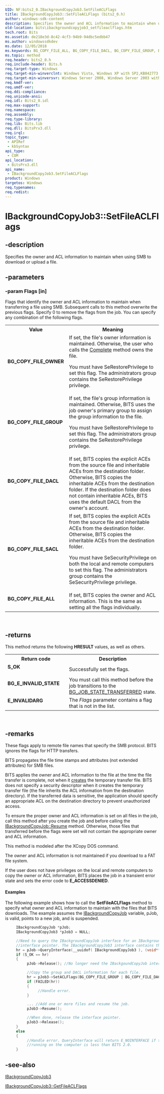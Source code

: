 ```yaml
---
UID: NF:bits2_0.IBackgroundCopyJob3.SetFileACLFlags
title: IBackgroundCopyJob3::SetFileACLFlags (bits2_0.h)
author: windows-sdk-content
description: Specifies the owner and ACL information to maintain when using SMB to download or upload a file.
old-location: bits\ibackgroundcopyjob3_setfileaclflags.htm
tech.root: Bits
ms.assetid: de218e3d-8c42-4cf3-94b9-94dbc5edbb47
ms.author: windowssdkdev
ms.date: 12/05/2018
ms.keywords: BG_COPY_FILE_ALL, BG_COPY_FILE_DACL, BG_COPY_FILE_GROUP, BG_COPY_FILE_OWNER, BG_COPY_FILE_SACL, IBackgroundCopyJob3 interface [BITS],SetFileACLFlags method, IBackgroundCopyJob3.SetFileACLFlags, IBackgroundCopyJob3::SetFileACLFlags, SetFileACLFlags, SetFileACLFlags method [BITS], SetFileACLFlags method [BITS],IBackgroundCopyJob3 interface, bits.ibackgroundcopyjob3_setfileaclflags, bits2_0/IBackgroundCopyJob3::SetFileACLFlags
ms.topic: method
req.header: bits2_0.h
req.include-header: Bits.h
req.target-type: Windows
req.target-min-winverclnt: Windows Vista, Windows XP with SP2,KB842773 on  Windows Server 2003,  and Windows XP
req.target-min-winversvr: Windows Server 2008, Windows Server 2003 with SP1
req.kmdf-ver: 
req.umdf-ver: 
req.ddi-compliance: 
req.unicode-ansi: 
req.idl: Bits2_0.idl
req.max-support: 
req.namespace: 
req.assembly: 
req.type-library: 
req.lib: Bits.lib
req.dll: BitsPrx3.dll
req.irql: 
topic_type:
 - APIRef
 - kbSyntax
api_type:
 - COM
api_location:
 - BitsPrx3.dll
api_name:
 - IBackgroundCopyJob3.SetFileACLFlags
product: Windows
targetos: Windows
req.typenames: 
req.redist: 
---
```


# IBackgroundCopyJob3::SetFileACLFlags


## -description


Specifies the owner and ACL information to maintain when using SMB to download or upload a file.


## -parameters




### -param Flags [in]

Flags that identify the owner and ACL information to maintain when transferring a file using SMB. Subsequent calls to this method overwrite the previous flags. Specify 0 to remove the flags from the job. You can specify any combination of the following flags.

<table>
<tr>
<th>Value</th>
<th>Meaning</th>
</tr>
<tr>
<td width="40%"><a id="BG_COPY_FILE_OWNER"></a><a id="bg_copy_file_owner"></a><dl>
<dt><b>BG_COPY_FILE_OWNER</b></dt>
</dl>
</td>
<td width="60%">
If set, the file's owner information is maintained. Otherwise, the user who calls the <a href="https://msdn.microsoft.com/d57b0b2e-1181-45ed-b7fc-d002d14527cf">Complete</a> method owns the file.

You must have SeRestorePrivilege to set this flag. The administrators group contains the SeRestorePrivilege privilege.

</td>
</tr>
<tr>
<td width="40%"><a id="BG_COPY_FILE_GROUP"></a><a id="bg_copy_file_group"></a><dl>
<dt><b>BG_COPY_FILE_GROUP</b></dt>
</dl>
</td>
<td width="60%">
If set, the file's group information is maintained. Otherwise, BITS uses the job owner's primary group to assign the group information to the file.

You must have SeRestorePrivilege to set this flag. The administrators group contains the SeRestorePrivilege privilege.

</td>
</tr>
<tr>
<td width="40%"><a id="BG_COPY_FILE_DACL"></a><a id="bg_copy_file_dacl"></a><dl>
<dt><b>BG_COPY_FILE_DACL</b></dt>
</dl>
</td>
<td width="60%">
If set, BITS copies the explicit ACEs from the source file and inheritable  ACEs from the destination  folder.
Otherwise, BITS copies the inheritable ACEs from the destination  folder. If the destination folder does not contain inheritable ACEs, BITS uses the default DACL from the owner's account.

</td>
</tr>
<tr>
<td width="40%"><a id="BG_COPY_FILE_SACL"></a><a id="bg_copy_file_sacl"></a><dl>
<dt><b>BG_COPY_FILE_SACL</b></dt>
</dl>
</td>
<td width="60%">
If set, BITS copies the explicit ACEs from the source file and inheritable  ACEs from the destination  folder.
Otherwise, BITS copies the inheritable ACEs from the destination  folder.

You must have SeSecurityPrivilege on both the local and remote computers to set this flag. The administrators group contains the SeSecurityPrivilege privilege.

</td>
</tr>
<tr>
<td width="40%"><a id="BG_COPY_FILE_ALL"></a><a id="bg_copy_file_all"></a><dl>
<dt><b>BG_COPY_FILE_ALL</b></dt>
</dl>
</td>
<td width="60%">
If set, BITS copies the owner and ACL information. This is the same as setting all the flags individually.

</td>
</tr>
</table>
 


## -returns



This method returns the following <b>HRESULT</b> values, as well as others.

<table>
<tr>
<th>Return code</th>
<th>Description</th>
</tr>
<tr>
<td width="40%">
<dl>
<dt><b><b>S_OK</b></b></dt>
</dl>
</td>
<td width="60%">
Successfully set the flags.

</td>
</tr>
<tr>
<td width="40%">
<dl>
<dt><b>BG_E_INVALID_STATE</b></dt>
</dl>
</td>
<td width="60%">
You must call this method before the job transitions to the <a href="https://msdn.microsoft.com/a7857cf1-05b7-42df-b79e-50a2f6a406dc">BG_JOB_STATE_TRANSFERRED</a> state. 

</td>
</tr>
<tr>
<td width="40%">
<dl>
<dt><b>E_INVALIDARG</b></dt>
</dl>
</td>
<td width="60%">
The <i>Flags</i> parameter contains a flag that is not in the list.

</td>
</tr>
</table>
 




## -remarks



These flags apply to remote file names that specify the SMB protocol. BITS ignores the flags for HTTP transfers.

BITS propagates the file time stamps and  attributes (not extended attributes) for SMB files. 

BITS applies the owner and ACL information to the file at the time the file transfer is complete, not when it <a href="https://msdn.microsoft.com/library/Aa363858(v=VS.85).aspx">creates</a> the temporary transfer file. BITS does not specify a security descriptor when it creates the temporary transfer file (the file inherits the ACL information from the destination directory). If the transferred data is sensitive, the application should specify an appropriate ACL on the destination directory to prevent unauthorized access.

To ensure the proper owner and ACL information is set on all files in the job, call this method after you create the job and before calling the <a href="https://msdn.microsoft.com/a9e6f057-0a51-4f2d-810b-edbb3e019370">IBackgroundCopyJob::Resume</a> method. Otherwise, those files that transferred before the flags were set will not contain the appropriate owner and ACL information. 

This method is modeled after the XCopy DOS command.

The owner and ACL information is not maintained if you download to a FAT file system.

If the user does not have privileges on the local and remote computers to copy the owner or ACL information, BITS places the job in a transient error state and sets the error code to <b>E_ACCESSDENIED</b>.


#### Examples

The following example shows how to call the <b>SetFileACLFlags</b> method to specify what owner and ACL information to maintain with the files that BITS downloads. The example assumes the <a href="https://msdn.microsoft.com/91dd1ae1-1740-4d95-a476-fc18aead1dc2">IBackgroundCopyJob</a> variable, pJob, is valid, points to a new job, and is suspended.


```cpp
     IBackgroundCopyJob *pJob;
     IBackgroundCopyJob3 *pJob3 = NULL;

     //Need to query the IBackgroundCopyJob interface for an IBackgroundCopyJob3
     //interface pointer. The IBackgroundCopyJob3 interface contains the SetACLFlags method.
     hr = pJob->QueryInterface(__uuidof( IBackgroundCopyJob3 ), (void**)&pJob3;);
     if (S_OK == hr)
     {
          pJob->Release(); //No longer need the IBackgoundCopyJob interface pointer.

          //Copy the group and DACL information for each file.
          hr = pJob3->SetACLFlags(BG_COPY_FILE_GROUP | BG_COPY_FILE_DACL);
          if (FAILED(hr))
          {
               //Handle error.
          }

          ... //Add one or more files and resume the job.
          pJob3->Resume();

          //When done, release the interface pointer.
          pJob3->Release();
     }
     else
     {
          //Handle error. QueryInterface will return E_NOINTERFACE if the version of BITS
          //running on the computer is less than BITS 2.0.
     }
```





## -see-also




<a href="https://msdn.microsoft.com/46e115bb-2634-4b79-b307-45720d8cb2be">IBackgroundCopyJob3</a>



<a href="https://msdn.microsoft.com/569df1e5-d45a-4f18-82ad-1e4957f47d94">IBackgroundCopyJob3::GetFileACLFlags</a>
 

 

